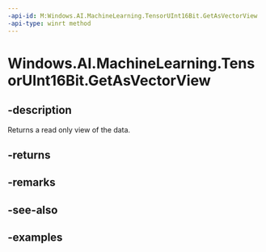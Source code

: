 ```yaml
---
-api-id: M:Windows.AI.MachineLearning.TensorUInt16Bit.GetAsVectorView
-api-type: winrt method
---
```


<!-- Method syntax.
public IVectorView<ushort> TensorUInt16Bit.GetAsVectorView()
-->

# Windows.AI.MachineLearning.TensorUInt16Bit.GetAsVectorView

## -description
Returns a read only view of the data.
## -returns

## -remarks

## -see-also

## -examples
